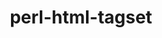 ---
title: "perl-html-tagset"
layout: cache
categories: [package, develop-2024-08-04]
meta: {"versions": ["3.24"], "compilers": ["oneapi@=2024.2.0"], "oss": ["ubuntu22.04"], "platforms": ["linux"], "targets": ["x86_64_v3"], "stacks": ["e4s-oneapi", "root"], "num_specs": 1, "num_specs_by_stack": {"root": 1, "e4s-oneapi": 1}}
spec_details: [{"hash": "cno3vmtpqbxmvvic6c2jeqjruxnksz4p", "compiler": "oneapi@=2024.2.0", "versions": ["3.24"], "os": "ubuntu22.04", "platform": "linux", "target": "x86_64_v3", "variants": ["build_system=perl"], "stacks": ["root", "e4s-oneapi"], "size": "-", "tarball": "https://binaries.spack.io/releases/develop-2024-08-04/build_cache/linux-ubuntu22.04-x86_64_v3/oneapi-2024.2.0/perl-html-tagset-3.24/linux-ubuntu22.04-x86_64_v3-oneapi-2024.2.0-perl-html-tagset-3.24-cno3vmtpqbxmvvic6c2jeqjruxnksz4p.spack"}]
---